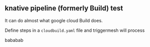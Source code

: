 ## knative pipeline (formerly Build) test

It can do almost what google cloud Build does.

Define steps in a `cloudbuild.yaml` file and triggermesh will process

bababab
